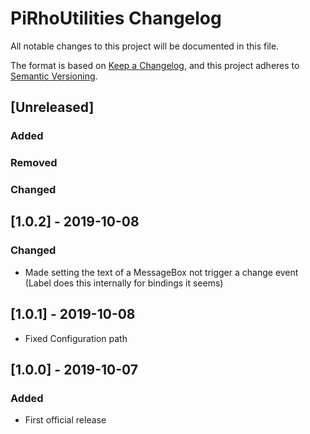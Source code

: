 # PiRhoUtilities Changelog

All notable changes to this project will be documented in this file.

The format is based on [Keep a Changelog](https://keepachangelog.com/en/1.0.0/),
and this project adheres to [Semantic Versioning](https://semver.org/spec/v2.0.0.html).

## [Unreleased]
### Added
### Removed
### Changed

## [1.0.2] - 2019-10-08
### Changed
- Made setting the text of a MessageBox not trigger a change event (Label does this internally for bindings it seems)

## [1.0.1] - 2019-10-08
- Fixed Configuration path

## [1.0.0] - 2019-10-07
### Added
- First official release
